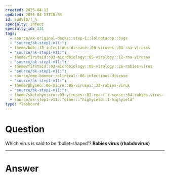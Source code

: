 ```yaml
---
created: 2025-04-13
updated: 2025-04-13T10:53
id: sudV]b/(_%
specialty: infect
specialty_id: 331
tags:
  - source/ak-original-decks::step-1::lolnotacop::bugs
  - "source/ak-step1-v11:": 
  - theme/b&b::13-infectious-disease::06-viruses::04-rna-viruses
  - "source/ak-step1-v11:": 
  - theme/firstaid::03-microbiology::05-virology::12-rna-viruses
  - "source/ak-step1-v11:": 
  - theme/firstaid::03-microbiology::05-virology::26-rabies-virus
  - "source/ak-step1-v11:": 
  - source/ome-banner::clinical::06-infectious-disease
  - "source/ak-step1-v11:": 
  - theme/physeo::06-micro::05-viruses::33-rabies-virus
  - "source/ak-step1-v11:": 
  - theme/sketchymicro::03-viruses::02-rna-(-)-sense::04-rabies-virus-(rhabdoviridae)
  - source/ak-step1-v11::^other::^highyield::1-highyield"
type: flashcard
---
```


# Question
Which virus is said to be 'bullet-shaped'?   **Rabies virus (rhabdovirus)**

---

# Answer
